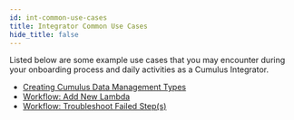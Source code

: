 ```yaml
---
id: int-common-use-cases
title: Integrator Common Use Cases
hide_title: false
---
```


Listed below are some example use cases that you may encounter during your onboarding process and daily activities as a Cumulus Integrator.

* [Creating Cumulus Data Management Types](../integrator-guide/create-cumulus-data-mgmt-types)
* [Workflow: Add New Lambda](../integrator-guide/workflow-add-new-lambda)
* [Workflow: Troubleshoot Failed Step(s)](../integrator-guide/workflow-ts-failed-step)